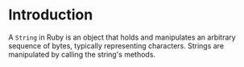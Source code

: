 # Introduction

A `String` in Ruby is an object that holds and manipulates an arbitrary sequence of bytes, typically representing characters. Strings are manipulated by calling the string's methods.


